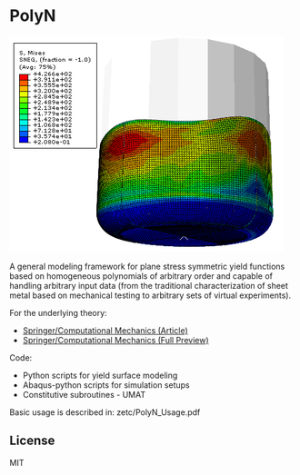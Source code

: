 

#  PolyN
![My Image](zetc/cup_drawing.png)


A general modeling framework for plane stress symmetric yield functions based on homogeneous polynomials of arbitrary order and capable of handling arbitrary input data 
(from the traditional characterization of sheet metal based on mechanical testing to arbitrary sets of virtual experiments).

For the underlying theory: 

- [Springer/Computational Mechanics (Article)](https://link.springer.com/article/10.1007/s00466-023-02408-6) 
- [Springer/Computational Mechanics (Full Preview)](https://rdcu.be/dp9ox)

Code:

- Python scripts for yield surface modeling 
- Abaqus-python scripts for simulation setups
- Constitutive subroutines - UMAT


Basic usage is described in: zetc/PolyN_Usage.pdf


##  License

MIT



